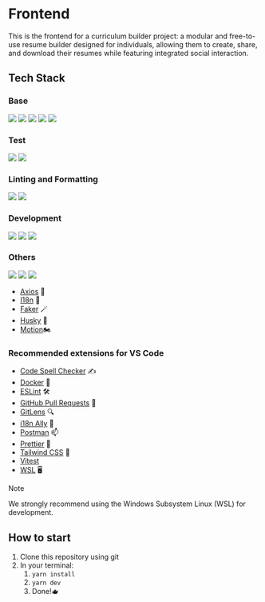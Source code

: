 # Frontend

This is the frontend for a curriculum builder project: a modular and free-to-use resume builder designed for individuals, allowing them to create, share, and download their resumes while featuring integrated social interaction.

## Tech Stack

### Base

[<img src="https://img.shields.io/badge/node.js-6DA55F?style=for-the-badge&logo=node.js&logoColor=white">](https://nodejs.org/en)
[<img src="https://img.shields.io/badge/yarn-%232C8EBB.svg?style=for-the-badge&logo=yarn&logoColor=white">](https://yarnpkg.com/)
[<img src="https://img.shields.io/badge/typescript-%23007ACC.svg?style=for-the-badge&logo=typescript&logoColor=white">](https://www.typescriptlang.org/)
[<img src="https://img.shields.io/badge/vite-%23646CFF.svg?style=for-the-badge&logo=vite&logoColor=white">](https://vite.dev/)
[<img src="https://img.shields.io/badge/react-%2320232a.svg?style=for-the-badge&logo=react&logoColor=%2361DAFB">](https://react.dev/)

### Test

[<img src="https://img.shields.io/badge/-cypress-%23E5E5E5?style=for-the-badge&logo=cypress&logoColor=058a5e">](https://www.cypress.io/)
[<img src="https://img.shields.io/badge/-Vitest-252529?style=for-the-badge&logo=vitest&logoColor=FCC72B">](https://vitest.dev/)

### Linting and Formatting

[<img src="https://img.shields.io/badge/ESLint-4B3263?style=for-the-badge&logo=eslint&logoColor=white">](https://eslint.org/)
[<img src="https://img.shields.io/badge/prettier-%23F7B93E.svg?style=for-the-badge&logo=prettier&logoColor=black">](https://prettier.io/)

### Development

[<img src="https://img.shields.io/badge/github-%23121011.svg?style=for-the-badge&logo=github&logoColor=white">](https://github.com/)
[<img src="https://img.shields.io/badge/docker-%230db7ed.svg?style=for-the-badge&logo=docker&logoColor=white">](https://www.docker.com/)
[<img src="https://img.shields.io/badge/Visual%20Studio%20Code-0078d7.svg?style=for-the-badge&logo=visual-studio-code&logoColor=white">](https://code.visualstudio.com/)

### Others

[<img src="https://img.shields.io/badge/redux-%23593d88.svg?style=for-the-badge&logo=redux&logoColor=white">](https://redux.js.org/)
[<img src="https://img.shields.io/badge/React_Router-CA4245?style=for-the-badge&logo=react-router&logoColor=white">](https://reactrouter.com/)
[<img src="https://img.shields.io/badge/tailwindcss-%2338B2AC.svg?style=for-the-badge&logo=tailwind-css&logoColor=white">](https://tailwindcss.com/)

- [Axios](https://axios-http.com/docs/intro) 🚂
- [I18n](https://react.i18next.com/) 🧾
- [Faker](https://fakerjs.dev/) 🪄
- [Husky](https://typicode.github.io/husky/) 🐶
- [Motion](https://motion.dev/)🏍️

### Recommended extensions for VS Code

- [Code Spell Checker](https://marketplace.visualstudio.com/items?itemName=streetsidesoftware.code-spell-checker) ✍️
- [Docker](https://code.visualstudio.com/docs/containers/overview) 🐳
- [ESLint](https://marketplace.visualstudio.com/items?itemName=dbaeumer.vscode-eslint) 🛠️
- [GitHub Pull Requests](https://marketplace.visualstudio.com/items?itemName=GitHub.vscode-pull-request-github) 🔗
- [GitLens](https://marketplace.visualstudio.com/items?itemName=eamodio.gitlens) 🔍
- [i18n Ally](https://marketplace.visualstudio.com/items?itemName=Lokalise.i18n-ally) 📔
- [Postman](https://marketplace.visualstudio.com/items?itemName=Postman.postman-for-vscode) 📫
- [Prettier](https://marketplace.visualstudio.com/items?itemName=esbenp.prettier-vscode) 🌸
- [Tailwind CSS](https://marketplace.visualstudio.com/items?itemName=bradlc.vscode-tailwindcss) 🎨
- [Vitest](https://marketplace.visualstudio.com/items?itemName=vitest.explorer)
- [WSL](https://code.visualstudio.com/docs/remote/wsl) 🖥️

> [!NOTE]
> We strongly recommend using the Windows Subsystem Linux (WSL) for development.

## How to start

1. Clone this repository using git
2. In your terminal:
   1. `yarn install`
   2. `yarn dev`
   3. Done!🫖
